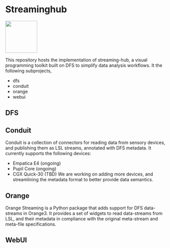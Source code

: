 # Streaminghub

<img src="https://i.imgur.com/xSieE3V.png" height="100px">

This repository hosts the implementation of streaming-hub, a visual programming toolkit built on DFS to simplify data analysis workflows.
It the following subprojects,
* dfs
* conduit
* orange
* webui

## DFS


## Conduit
Conduit is a collection of connectors for reading data from sensory devices, and publishing them as LSL streams, annotated with DFS metadata.
It currently supports the following devices:
* Empatica E4 (ongoing)
* Pupil Core (ongoing)
* CGX Quick-30 (TBD)
We are working on adding more devices, and streamlining the metadata format to better provide data semantics.

## Orange
Orange Streaming is a Python package that adds support for DFS data-streams in Orange3.
It provides a set of widgets to read data-streams from LSL, and their metadata in compliance with the original meta-stream and meta-file specifications.

## WebUI


